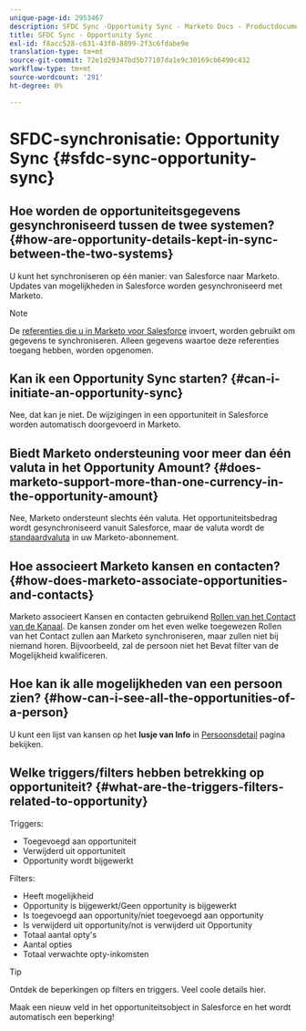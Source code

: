 ```yaml
---
unique-page-id: 2953467
description: SFDC Sync -Opportunity Sync - Marketo Docs - Productdocumentatie
title: SFDC Sync - Opportunity Sync
exl-id: f8acc528-c631-43f0-8899-2f3c6fdabe9e
translation-type: tm+mt
source-git-commit: 72e1d29347bd5b77107da1e9c30169cb6490c432
workflow-type: tm+mt
source-wordcount: '291'
ht-degree: 0%

---
```


# SFDC-synchronisatie: Opportunity Sync {#sfdc-sync-opportunity-sync}

## Hoe worden de opportuniteitsgegevens gesynchroniseerd tussen de twee systemen? {#how-are-opportunity-details-kept-in-sync-between-the-two-systems}

U kunt het synchroniseren op één manier: van Salesforce naar Marketo. Updates van mogelijkheden in Salesforce worden gesynchroniseerd met Marketo.

>[!NOTE]
>
>De [referenties die u in Marketo voor Salesforce](/help/marketo/product-docs/crm-sync/salesforce-sync/setup/enterprise-unlimited-edition/step-2-of-3-create-a-salesforce-user-for-marketo-enterprise-unlimited.md) invoert, worden gebruikt om gegevens te synchroniseren. Alleen gegevens waartoe deze referenties toegang hebben, worden opgenomen.

## Kan ik een Opportunity Sync starten? {#can-i-initiate-an-opportunity-sync}

Nee, dat kan je niet. De wijzigingen in een opportuniteit in Salesforce worden automatisch doorgevoerd in Marketo.

## Biedt Marketo ondersteuning voor meer dan één valuta in het Opportunity Amount? {#does-marketo-support-more-than-one-currency-in-the-opportunity-amount}

Nee, Marketo ondersteunt slechts één valuta. Het opportuniteitsbedrag wordt gesynchroniseerd vanuit Salesforce, maar de valuta wordt de [standaardvaluta](/help/marketo/product-docs/administration/settings/set-default-location-settings-for-a-subscription.md#set-the-default-currency-settings-for-a-subscription) in uw Marketo-abonnement.

## Hoe associeert Marketo kansen en contacten? {#how-does-marketo-associate-opportunities-and-contacts}

Marketo associeert Kansen en contacten gebruikend [Rollen van het Contact van de Kanaal](https://help.salesforce.com/HTViewHelpDoc?id=contactroles.htm). De kansen zonder om het even welke toegewezen Rollen van het Contact zullen aan Marketo synchroniseren, maar zullen niet bij niemand horen. Bijvoorbeeld, zal de persoon niet het Bevat filter van de Mogelijkheid kwalificeren.

## Hoe kan ik alle mogelijkheden van een persoon zien? {#how-can-i-see-all-the-opportunities-of-a-person}

U kunt een lijst van kansen op het **lusje van Info** in [Persoonsdetail](/help/marketo/product-docs/core-marketo-concepts/smart-lists-and-static-lists/managing-people-in-smart-lists/using-the-person-detail-page.md) pagina bekijken.

## Welke triggers/filters hebben betrekking op opportuniteit? {#what-are-the-triggers-filters-related-to-opportunity}

Triggers:

* Toegevoegd aan opportuniteit
* Verwijderd uit opportuniteit
* Opportunity wordt bijgewerkt

Filters:

* Heeft mogelijkheid
* Opportunity is bijgewerkt/Geen opportunity is bijgewerkt
* Is toegevoegd aan opportunity/niet toegevoegd aan opportunity
* Is verwijderd uit opportunity/not is verwijderd uit Opportunity
* Totaal aantal opty&#39;s
* Aantal opties
* Totaal verwachte opty-inkomsten

>[!TIP]
>
>Ontdek de beperkingen op filters en triggers. Veel coole details hier.
>
>Maak een nieuw veld in het opportuniteitsobject in Salesforce en het wordt automatisch een beperking!
